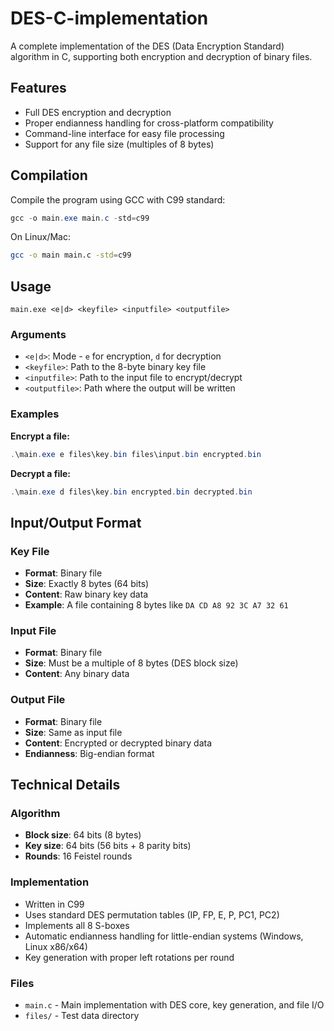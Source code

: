 # DES-C-implementation

A complete implementation of the DES (Data Encryption Standard) algorithm in C, supporting both encryption and decryption of binary files.

## Features

- Full DES encryption and decryption
- Proper endianness handling for cross-platform compatibility
- Command-line interface for easy file processing
- Support for any file size (multiples of 8 bytes)

## Compilation

Compile the program using GCC with C99 standard:

```powershell
gcc -o main.exe main.c -std=c99 
```

On Linux/Mac:
```bash
gcc -o main main.c -std=c99 
```

## Usage

```
main.exe <e|d> <keyfile> <inputfile> <outputfile>
```

### Arguments

- `<e|d>`: Mode - `e` for encryption, `d` for decryption
- `<keyfile>`: Path to the 8-byte binary key file
- `<inputfile>`: Path to the input file to encrypt/decrypt
- `<outputfile>`: Path where the output will be written

### Examples

**Encrypt a file:**
```powershell
.\main.exe e files\key.bin files\input.bin encrypted.bin
```

**Decrypt a file:**
```powershell
.\main.exe d files\key.bin encrypted.bin decrypted.bin
```

## Input/Output Format

### Key File
- **Format**: Binary file
- **Size**: Exactly 8 bytes (64 bits)
- **Content**: Raw binary key data
- **Example**: A file containing 8 bytes like `DA CD A8 92 3C A7 32 61`

### Input File
- **Format**: Binary file
- **Size**: Must be a multiple of 8 bytes (DES block size)
- **Content**: Any binary data 

### Output File
- **Format**: Binary file
- **Size**: Same as input file
- **Content**: Encrypted or decrypted binary data
- **Endianness**: Big-endian format 


## Technical Details

### Algorithm
- **Block size**: 64 bits (8 bytes)
- **Key size**: 64 bits (56 bits + 8 parity bits)
- **Rounds**: 16 Feistel rounds

### Implementation
- Written in C99
- Uses standard DES permutation tables (IP, FP, E, P, PC1, PC2)
- Implements all 8 S-boxes
- Automatic endianness handling for little-endian systems (Windows, Linux x86/x64)
- Key generation with proper left rotations per round

### Files
- `main.c` - Main implementation with DES core, key generation, and file I/O
- `files/` - Test data directory


